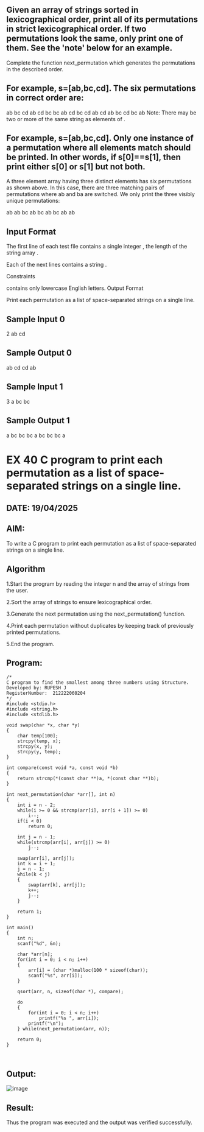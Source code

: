 ## Given an array of strings sorted in lexicographical order, print all of its permutations in strict lexicographical order. If two permutations look the same, only print one of them. See the 'note' below for an example.

Complete the function next_permutation which generates the permutations in the described order.

## For example, s=[ab,bc,cd]. The six permutations in correct order are:

ab bc cd
ab cd bc
bc ab cd
bc cd ab
cd ab bc
cd bc ab
Note: There may be two or more of the same string as elements of .
## For example, s=[ab,bc,cd]. Only one instance of a permutation where all elements match should be printed. In other words, if s[0]==s[1], then print either s[0]  or s[1] but not both.

A three element array having three distinct elements has six permutations as shown above. In this case, there are three matching pairs of permutations where ab and ba are switched. We only print the three visibly unique permutations:

ab ab bc
ab bc ab
bc ab ab
## Input Format

The first line of each test file contains a single integer , the length of the string array .

Each of the next  lines contains a string .

Constraints

 contains only lowercase English letters.
Output Format

Print each permutation as a list of space-separated strings on a single line.

## Sample Input 0

2
ab
cd
## Sample Output 0

ab cd
cd ab
## Sample Input 1

3
a
bc
bc
## Sample Output 1

a bc bc
bc a bc
bc bc a



# EX 40 C program to print each permutation as a list of space-separated strings on a single line.
## DATE: 19/04/2025
## AIM:
To write a C program to print each permutation as a list of space-separated strings on a single line.

## Algorithm
1.Start the program by reading the integer n and the array of strings from the user.

2.Sort the array of strings to ensure lexicographical order.

3.Generate the next permutation using the next_permutation() function.

4.Print each permutation without duplicates by keeping track of previously printed permutations.

5.End the program.

## Program:
```
/*
C program to find the smallest among three numbers using Structure.
Developed by: RUPESH J
RegisterNumber:  212222060204
*/
#include <stdio.h>
#include <string.h>
#include <stdlib.h>

void swap(char *x, char *y)
{
    char temp[100];
    strcpy(temp, x);
    strcpy(x, y);
    strcpy(y, temp);
}

int compare(const void *a, const void *b)
{
    return strcmp(*(const char **)a, *(const char **)b);
}

int next_permutation(char *arr[], int n)
{
    int i = n - 2;
    while(i >= 0 && strcmp(arr[i], arr[i + 1]) >= 0)
        i--;
    if(i < 0)
        return 0;
    
    int j = n - 1;
    while(strcmp(arr[i], arr[j]) >= 0)
        j--;
    
    swap(arr[i], arr[j]);
    int k = i + 1;
    j = n - 1;
    while(k < j)
    {
        swap(arr[k], arr[j]);
        k++;
        j--;
    }
    
    return 1;
}

int main()
{
    int n;
    scanf("%d", &n);

    char *arr[n];
    for(int i = 0; i < n; i++)
    {
        arr[i] = (char *)malloc(100 * sizeof(char));
        scanf("%s", arr[i]);
    }

    qsort(arr, n, sizeof(char *), compare);

    do
    {
        for(int i = 0; i < n; i++)
            printf("%s ", arr[i]);
        printf("\n");
    } while(next_permutation(arr, n));

    return 0;
}



```

## Output:

![image](https://github.com/user-attachments/assets/b3f22347-b4fc-4491-9710-da42da5101aa)


## Result:
Thus the program was executed and the output was verified successfully.
